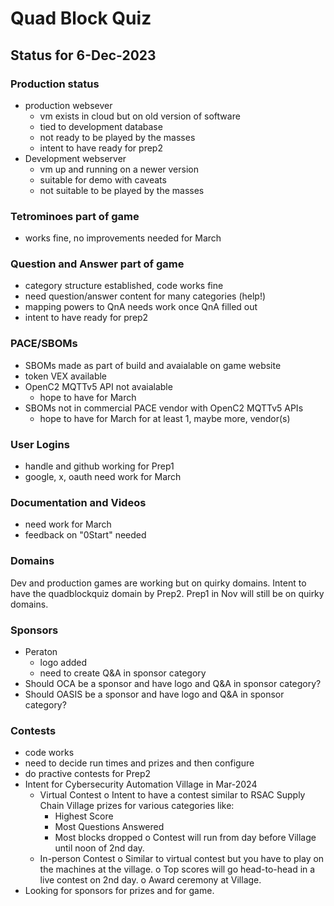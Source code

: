 # Quad Block Quiz
## Status for 6-Dec-2023 
### Production status
* production websever 
   - vm exists in cloud but on old version of software
   - tied to development database 
   - not ready to be played by the masses
   - intent to have ready for prep2
* Development webserver
   - vm up and running on a newer version
   - suitable for demo with caveats
   - not suitable to be played by the masses
### Tetrominoes part of game
* works fine, no improvements needed for March
### Question and Answer part of game
* category structure established, code works fine
* need question/answer content for many categories (help!)
* mapping powers to QnA needs work once QnA filled out
* intent to have ready for prep2
### PACE/SBOMs
* SBOMs made as part of build and avaialable on game website
* token VEX available
* OpenC2 MQTTv5 API not avaialable
   - hope to have for March
* SBOMs not in commercial PACE vendor with OpenC2 MQTTv5 APIs 
   - hope to have for March for at least 1, maybe more, vendor(s)
### User Logins
* handle and github working for Prep1
* google, x, oauth need work for March
### Documentation and Videos
* need work for March
* feedback on "0Start" needed
### Domains
Dev and production games are working but on quirky domains. 
Intent to have the quadblockquiz domain by Prep2. 
Prep1 in Nov will still be on quirky domains.
### Sponsors
- Peraton
   + logo added
   + need to create Q&A in sponsor category 
- Should OCA be a sponsor and have logo and Q&A in sponsor category?
- Should OASIS be a sponsor and have logo and Q&A in sponsor category?
### Contests
* code works
* need to decide run times and prizes and then configure
* do practive contests for Prep2
* Intent for Cybersecurity Automation Village in Mar-2024
   - Virtual Contest
     o Intent to have a contest similar to RSAC Supply Chain Village prizes for various categories like:
        - Highest Score
        - Most Questions Answered
        - Most blocks dropped
     o Contest will run from day before Village until noon of 2nd day.
   - In-person Contest
     o Similar to virtual contest but you have to play on the machines at the village.
     o Top scores will go head-to-head in a live contest on 2nd day.
     o Award ceremony at Village.
* Looking for sponsors for prizes and for game.